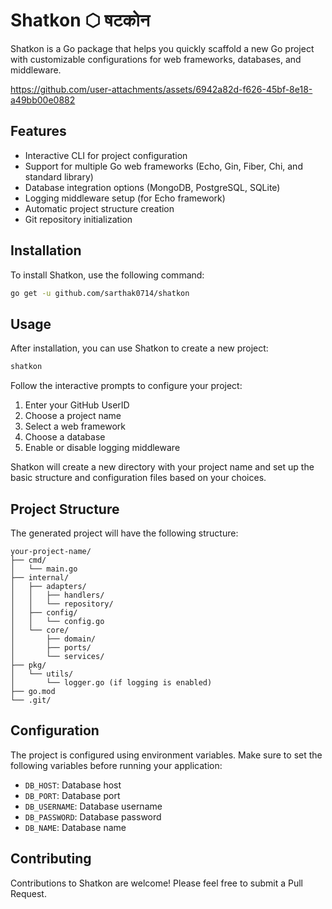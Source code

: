 # Shatkon ⬡ षटकोन

Shatkon is a Go package that helps you quickly scaffold a new Go project with customizable configurations for web frameworks, databases, and middleware.

https://github.com/user-attachments/assets/6942a82d-f626-45bf-8e18-a49bb00e0882

## Features

- Interactive CLI for project configuration
- Support for multiple Go web frameworks (Echo, Gin, Fiber, Chi, and standard library)
- Database integration options (MongoDB, PostgreSQL, SQLite)
- Logging middleware setup (for Echo framework)
- Automatic project structure creation
- Git repository initialization

## Installation

To install Shatkon, use the following command:

```bash
go get -u github.com/sarthak0714/shatkon
```

## Usage

After installation, you can use Shatkon to create a new project:

```bash
shatkon
```

Follow the interactive prompts to configure your project:

1. Enter your GitHub UserID
2. Choose a project name
3. Select a web framework
4. Choose a database
5. Enable or disable logging middleware

Shatkon will create a new directory with your project name and set up the basic structure and configuration files based on your choices.

## Project Structure

The generated project will have the following structure:

```
your-project-name/
├── cmd/
│   └── main.go
├── internal/
│   ├── adapters/
│   │   ├── handlers/
│   │   └── repository/
│   ├── config/
│   │   └── config.go
│   └── core/
│       ├── domain/
│       ├── ports/
│       └── services/
├── pkg/
│   └── utils/
│       └── logger.go (if logging is enabled)
├── go.mod
└── .git/
```

## Configuration

The project is configured using environment variables. Make sure to set the following variables before running your application:

- `DB_HOST`: Database host
- `DB_PORT`: Database port
- `DB_USERNAME`: Database username
- `DB_PASSWORD`: Database password
- `DB_NAME`: Database name

## Contributing

Contributions to Shatkon are welcome! Please feel free to submit a Pull Request.

